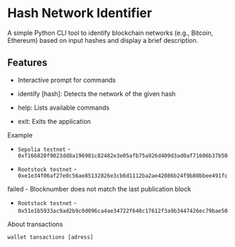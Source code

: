 # Hash Network Identifier

A simple Python CLI tool to identify blockchain networks (e.g., Bitcoin, Ethereum) based on input hashes and display a brief description.

## Features

* Interactive prompt for commands

* identify [hash]: Detects the network of the given hash

* help: Lists available commands

* exit: Exits the application

Example

* `Sepolia testnet` - `0xf166820f9023dd8a196981c82482e3e05afb75a926d409d3ad0af71606b37b50`

* `Rootstock testnet` - `0xe1e34f06af27e0c56ae85132826e3cb6d1112ba2ae42086b24f9b80bbee491fc`

failed - Blocknumber does not match the last publication block
* `Rootstock testnet` - `0x51e1b5933ac9ad2b9c0d096ca4ae34722f648c17612f3a9b3447426ec79bae50`

About transactions
```
wallet tansactions [adress]
```
